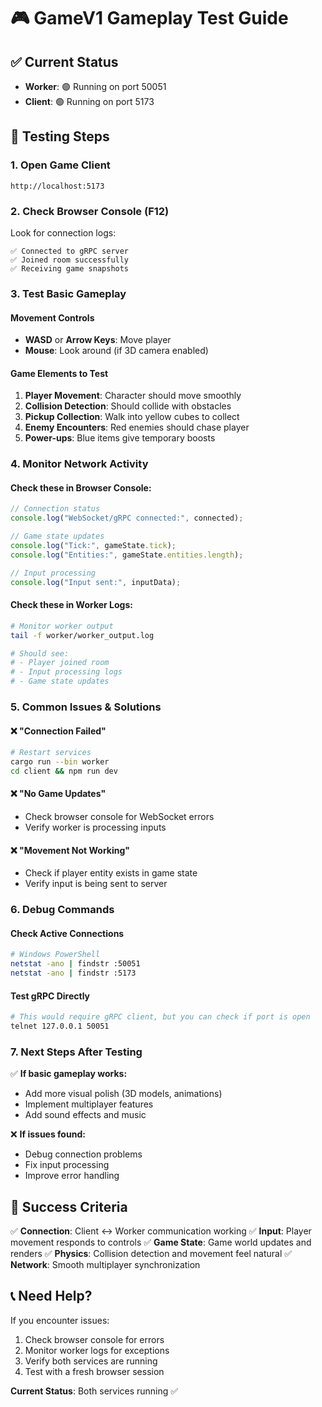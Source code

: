 # 🎮 GameV1 Gameplay Test Guide

## ✅ Current Status
- **Worker**: 🟢 Running on port 50051
- **Client**: 🟢 Running on port 5173

## 🚀 Testing Steps

### 1. Open Game Client
```
http://localhost:5173
```

### 2. Check Browser Console (F12)
Look for connection logs:
```
✅ Connected to gRPC server
✅ Joined room successfully
✅ Receiving game snapshots
```

### 3. Test Basic Gameplay

#### **Movement Controls**
- **WASD** or **Arrow Keys**: Move player
- **Mouse**: Look around (if 3D camera enabled)

#### **Game Elements to Test**
1. **Player Movement**: Character should move smoothly
2. **Collision Detection**: Should collide with obstacles
3. **Pickup Collection**: Walk into yellow cubes to collect
4. **Enemy Encounters**: Red enemies should chase player
5. **Power-ups**: Blue items give temporary boosts

### 4. Monitor Network Activity

#### **Check these in Browser Console:**
```javascript
// Connection status
console.log("WebSocket/gRPC connected:", connected);

// Game state updates
console.log("Tick:", gameState.tick);
console.log("Entities:", gameState.entities.length);

// Input processing
console.log("Input sent:", inputData);
```

#### **Check these in Worker Logs:**
```bash
# Monitor worker output
tail -f worker/worker_output.log

# Should see:
# - Player joined room
# - Input processing logs
# - Game state updates
```

### 5. Common Issues & Solutions

#### **❌ "Connection Failed"**
```bash
# Restart services
cargo run --bin worker
cd client && npm run dev
```

#### **❌ "No Game Updates"**
- Check browser console for WebSocket errors
- Verify worker is processing inputs

#### **❌ "Movement Not Working"**
- Check if player entity exists in game state
- Verify input is being sent to server

### 6. Debug Commands

#### **Check Active Connections**
```bash
# Windows PowerShell
netstat -ano | findstr :50051
netstat -ano | findstr :5173
```

#### **Test gRPC Directly**
```bash
# This would require gRPC client, but you can check if port is open
telnet 127.0.0.1 50051
```

### 7. Next Steps After Testing

✅ **If basic gameplay works:**
- Add more visual polish (3D models, animations)
- Implement multiplayer features
- Add sound effects and music

❌ **If issues found:**
- Debug connection problems
- Fix input processing
- Improve error handling

## 🎯 Success Criteria

✅ **Connection**: Client ↔ Worker communication working
✅ **Input**: Player movement responds to controls
✅ **Game State**: Game world updates and renders
✅ **Physics**: Collision detection and movement feel natural
✅ **Network**: Smooth multiplayer synchronization

## 📞 Need Help?

If you encounter issues:
1. Check browser console for errors
2. Monitor worker logs for exceptions
3. Verify both services are running
4. Test with a fresh browser session

**Current Status**: Both services running ✅
